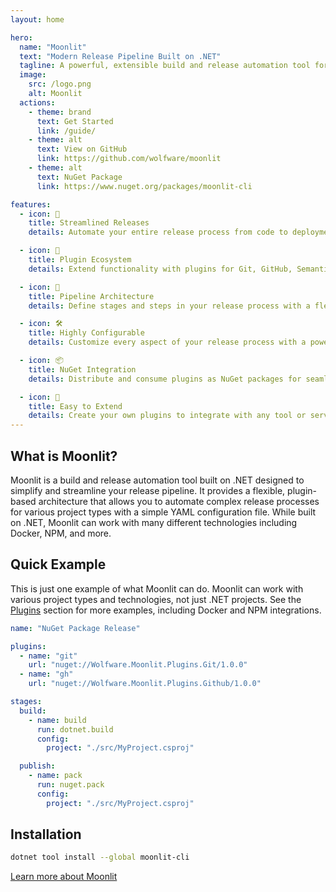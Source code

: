 ```yaml
---
layout: home

hero:
  name: "Moonlit"
  text: "Modern Release Pipeline Built on .NET"
  tagline: A powerful, extensible build and release automation tool for various project types
  image:
    src: /logo.png
    alt: Moonlit
  actions:
    - theme: brand
      text: Get Started
      link: /guide/
    - theme: alt
      text: View on GitHub
      link: https://github.com/wolfware/moonlit
    - theme: alt
      text: NuGet Package
      link: https://www.nuget.org/packages/moonlit-cli

features:
  - icon: 🚀
    title: Streamlined Releases
    details: Automate your entire release process from code to deployment with a single YAML configuration file.

  - icon: 🧩
    title: Plugin Ecosystem
    details: Extend functionality with plugins for Git, GitHub, Semantic Versioning, Slack, NuGet, Docker, and NPM.

  - icon: 🔄
    title: Pipeline Architecture
    details: Define stages and steps in your release process with a flexible middleware pipeline system.

  - icon: 🛠️
    title: Highly Configurable
    details: Customize every aspect of your release process with a powerful configuration system.

  - icon: 📦
    title: NuGet Integration
    details: Distribute and consume plugins as NuGet packages for seamless integration.

  - icon: 🔌
    title: Easy to Extend
    details: Create your own plugins to integrate with any tool or service in your development workflow.
---
```


## What is Moonlit?

Moonlit is a build and release automation tool built on .NET designed to simplify and streamline your release pipeline. It provides a flexible, plugin-based architecture that allows you to automate complex release processes for various project types with a simple YAML configuration file. While built on .NET, Moonlit can work with many different technologies including Docker, NPM, and more.

## Quick Example

This is just one example of what Moonlit can do. Moonlit can work with various project types and technologies, not just .NET projects. See the [Plugins](/plugins/) section for more examples, including Docker and NPM integrations.

```yaml
name: "NuGet Package Release"

plugins:
  - name: "git"
    url: "nuget://Wolfware.Moonlit.Plugins.Git/1.0.0"
  - name: "gh"
    url: "nuget://Wolfware.Moonlit.Plugins.Github/1.0.0"

stages:
  build:
    - name: build
      run: dotnet.build
      config:
        project: "./src/MyProject.csproj"

  publish:
    - name: pack
      run: nuget.pack
      config:
        project: "./src/MyProject.csproj"
```

## Installation

```bash
dotnet tool install --global moonlit-cli
```

[Learn more about Moonlit](/guide/)
